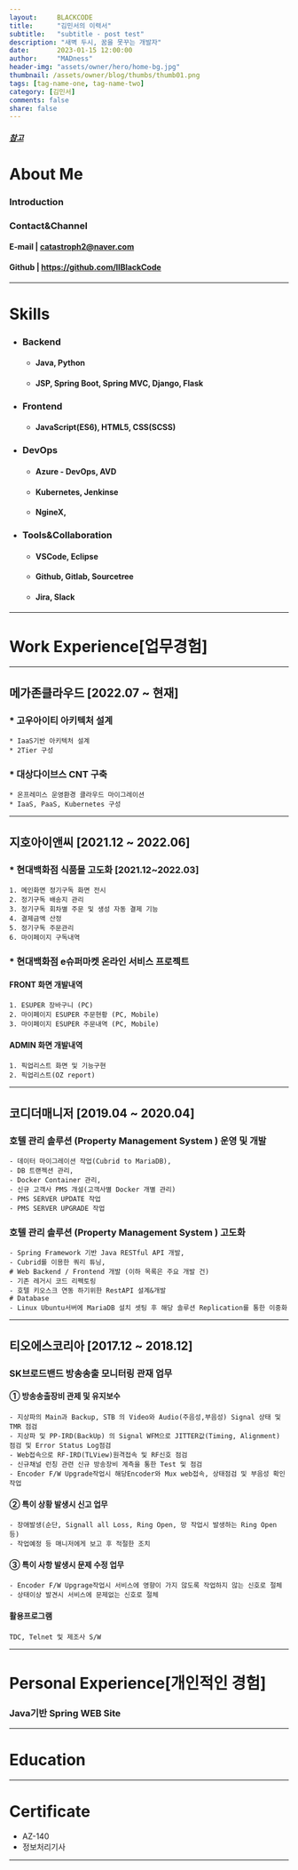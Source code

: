 ```yaml
---
layout:     BLACKCODE
title:      "김민서의 이력서"
subtitle:   "subtitle - post test"
description: "새벽 두시, 꿈을 못꾸는 개발자"
date:       2023-01-15 12:00:00
author:     "MADness"
header-img: "assets/owner/hero/home-bg.jpg"
thumbnail: /assets/owner/blog/thumbs/thumb01.png
tags: [tag-name-one, tag-name-two]
category: [김민서]
comments: false
share: false
---
```


##### [참고](https://www.notion.so/wbluke/c47951185f404835a982ef97041e59fd)

# About Me
### Introduction



### Contact&Channel
#### E-mail | catastroph2@naver.com
#### Github | https://github.com/IIBlackCode


---
# Skills

* ### Backend
    * #### Java, Python
    * #### JSP, Spring Boot, Spring MVC, Django, Flask
* ### Frontend
    * #### JavaScript(ES6), HTML5, CSS(SCSS)
* ### DevOps
    * #### Azure - DevOps, AVD
    * #### Kubernetes, Jenkinse
    * #### NgineX, 
* ### Tools&Collaboration
    * #### VSCode, Eclipse
    * #### Github, Gitlab, Sourcetree
    * #### Jira, Slack 

---

# Work Experience[업무경험]

---

## 메가존클라우드 [2022.07 ~ 현재] 
### * 고우아이티 아키텍처 설계
    * IaaS기반 아키텍처 설계
    * 2Tier 구성

### * 대상다이브스 CNT 구축
    * 온프레미스 운영환경 클라우드 마이그레이션
    * IaaS, PaaS, Kubernetes 구성

---

## 지호아이앤씨 [2021.12 ~ 2022.06]
### * 현대백화점 식품몰 고도화 [2021.12~2022.03]
    1. 메인화면 정기구독 화면 전시
    2. 정기구독 배송지 관리
    3. 정기구독 회차별 주문 및 생성 자동 결제 기능
    4. 결제금액 산정
    5. 정기구독 주문관리
    6. 마이페이지 구독내역 

### * 현대백화점 e슈퍼마켓 온라인 서비스 프로젝트
####    FRONT 화면 개발내역
    1. ESUPER 장바구니 (PC)
    2. 마이페이지 ESUPER 주문현황 (PC, Mobile)
    3. 마이페이지 ESUPER 주문내역 (PC, Mobile)

####    ADMIN 화면 개발내역
    1. 픽업리스트 화면 및 기능구현
    2. 픽업리스트(OZ report)

---

## 코디더매니저 [2019.04 ~ 2020.04]
### 호텔 관리 솔루션 (Property Management System ) 운영 및 개발
    - 데이터 마이그레이션 작업(Cubrid to MariaDB),
    - DB 트랜젝션 관리,
    - Docker Container 관리,
    - 신규 고객사 PMS 개설(고객사별 Docker 개별 관리)
    - PMS SERVER UPDATE 작업
    - PMS SERVER UPGRADE 작업

### 호텔 관리 솔루션 (Property Management System ) 고도화 
    - Spring Framework 기반 Java RESTful API 개발,
    - Cubrid를 이용한 쿼리 튜닝,
    # Web Backend / Frontend 개발 (이하 목록은 주요 개발 건)
    - 기존 레거시 코드 리펙토링
    - 호텔 키오스크 연동 하기위한 RestAPI 설계&개발
    # Database
    - Linux Ubuntu서버에 MariaDB 설치 셋팅 후 해당 솔루션 Replication를 통한 이중화

---

## 티오에스코리아 [2017.12 ~ 2018.12]

### SK브로드밴드 방송송출 모니터링 관재 업무
#### ① 방송송출장비 관제 및 유지보수
    - 지상파의 Main과 Backup, STB 의 Video와 Audio(주음성,부음성) Signal 상태 및 TMR 점검
    - 지상파 및 PP-IRD(BackUp) 의 Signal WFM으로 JITTER값(Timing, Alignment) 점검 및 Error Status Log점검
    - Web접속으로 RF-IRD(TLView)원격접속 및 RF신호 점검
    - 신규채널 런칭 관련 신규 방송장비 계측을 통한 Test 및 점검
    - Encoder F/W Upgrade작업시 해당Encoder와 Mux web접속, 상태점검 및 부음성 확인작업

#### ② 특이 상황 발생시 신고 업무
    - 장애발생(순단, Signall all Loss, Ring Open, 망 작업시 발생하는 Ring Open 등)
    - 작업예정 등 매니저에게 보고 후 적절한 조치

#### ③ 특이 사항 발생시 문제 수정 업무
    - Encoder F/W Upgrage작업시 서비스에 영향이 가지 않도록 작업하지 않는 신호로 절체
    - 상태이상 발견시 서비스에 문제없는 신호로 절체

#### 활용프로그램
    TDC, Telnet 및 제조사 S/W

---
# Personal Experience[개인적인 경험]
### Java기반 Spring WEB Site
---
# Education
---
# Certificate

* AZ-140
* 정보처리기사
---